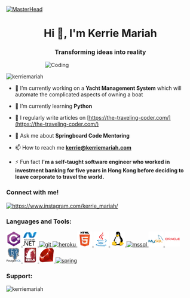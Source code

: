 [![MasterHead](https://as1.ftcdn.net/v2/jpg/01/23/91/84/1000_F_123918405_djz92sSnn2hVzgvjNsgzWKBvFoeSZ3R3.jpg)](https://kerriemariah.io)
<h1 align="center">Hi 👋, I'm Kerrie Mariah</h1>
<h3 align="center">Transforming ideas into reality</h3>
<img align="right" alt="Coding" width="400" src="https://media.tenor.com/2SeTinGEKNQAAAAd/codelikeagirl.gif">
<br>

<p align="left"> <img src="https://komarev.com/ghpvc/?username=kerriemariah&label=Profile%20views&color=0e75b6&style=flat" alt="kerriemariah" /> </p>


- 🔭 I’m currently working on a **Yacht Management System** which will automate the complicated aspects of owning a boat

- 🌱 I’m currently learning **Python**

- 📝 I regularly write articles on [https://the-traveling-coder.com/](https://the-traveling-coder.com/)

- 💬 Ask me about **Springboard Code Mentoring**

- 📫 How to reach me **kerrie@kerriemariah.com**

- ⚡ Fun fact **I'm a self-taught software engineer who worked in investment banking for five years in Hong Kong before deciding to leave corporate to travel the world.**

<h3 align="left">Connect with me!</h3>
<p align="left">
<a href="https://www.instagram.com/kerrie_mariah/" target="blank"><img align="center" src="https://raw.githubusercontent.com/rahuldkjain/github-profile-readme-generator/master/src/images/icons/Social/instagram.svg" alt="https://www.instagram.com/kerrie_mariah/" height="30" width="40" /></a>
</p>

<h3 align="left">Languages and Tools:</h3>
<p align="left"> <a href="https://www.w3schools.com/cs/" target="_blank" rel="noreferrer"> <img src="https://raw.githubusercontent.com/devicons/devicon/master/icons/csharp/csharp-original.svg" alt="csharp" width="40" height="40"/> </a> <a href="https://dotnet.microsoft.com/" target="_blank" rel="noreferrer"> <img src="https://raw.githubusercontent.com/devicons/devicon/master/icons/dot-net/dot-net-original-wordmark.svg" alt="dotnet" width="40" height="40"/> </a> <a href="https://git-scm.com/" target="_blank" rel="noreferrer"> <img src="https://www.vectorlogo.zone/logos/git-scm/git-scm-icon.svg" alt="git" width="40" height="40"/> </a> <a href="https://heroku.com" target="_blank" rel="noreferrer"> <img src="https://www.vectorlogo.zone/logos/heroku/heroku-icon.svg" alt="heroku" width="40" height="40"/> </a> <a href="https://www.w3.org/html/" target="_blank" rel="noreferrer"> <img src="https://raw.githubusercontent.com/devicons/devicon/master/icons/html5/html5-original-wordmark.svg" alt="html5" width="40" height="40"/> </a> <a href="https://www.java.com" target="_blank" rel="noreferrer"> <img src="https://raw.githubusercontent.com/devicons/devicon/master/icons/java/java-original.svg" alt="java" width="40" height="40"/> </a> <a href="https://www.linux.org/" target="_blank" rel="noreferrer"> <img src="https://raw.githubusercontent.com/devicons/devicon/master/icons/linux/linux-original.svg" alt="linux" width="40" height="40"/> </a> <a href="https://www.microsoft.com/en-us/sql-server" target="_blank" rel="noreferrer"> <img src="https://www.svgrepo.com/show/303229/microsoft-sql-server-logo.svg" alt="mssql" width="40" height="40"/> </a> <a href="https://www.mysql.com/" target="_blank" rel="noreferrer"> <img src="https://raw.githubusercontent.com/devicons/devicon/master/icons/mysql/mysql-original-wordmark.svg" alt="mysql" width="40" height="40"/> </a> <a href="https://www.oracle.com/" target="_blank" rel="noreferrer"> <img src="https://raw.githubusercontent.com/devicons/devicon/master/icons/oracle/oracle-original.svg" alt="oracle" width="40" height="40"/> </a> <a href="https://www.postgresql.org" target="_blank" rel="noreferrer"> <img src="https://raw.githubusercontent.com/devicons/devicon/master/icons/postgresql/postgresql-original-wordmark.svg" alt="postgresql" width="40" height="40"/> </a> <a href="https://rubyonrails.org" target="_blank" rel="noreferrer"> <img src="https://raw.githubusercontent.com/devicons/devicon/master/icons/rails/rails-original-wordmark.svg" alt="rails" width="40" height="40"/> </a> <a href="https://www.ruby-lang.org/en/" target="_blank" rel="noreferrer"> <img src="https://raw.githubusercontent.com/devicons/devicon/master/icons/ruby/ruby-original.svg" alt="ruby" width="40" height="40"/> </a> <a href="https://spring.io/" target="_blank" rel="noreferrer"> <img src="https://www.vectorlogo.zone/logos/springio/springio-icon.svg" alt="spring" width="40" height="40"/> </a> </p>

<h3 align="left">Support:</h3>
<p><a href="https://buy.stripe.com/4gM4gr0I12OX0xl4qV7wA0a"> <img align="left" src="https://cdn.buymeacoffee.com/buttons/v2/default-yellow.png" height="50" width="210" alt="kerriemariah" /></a></p><br><br>
<br>
<br>

